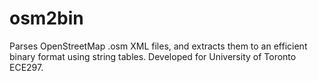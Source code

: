 # osm2bin
Parses OpenStreetMap .osm XML files, and extracts them to an efficient binary format using string tables. Developed for University of Toronto ECE297.
